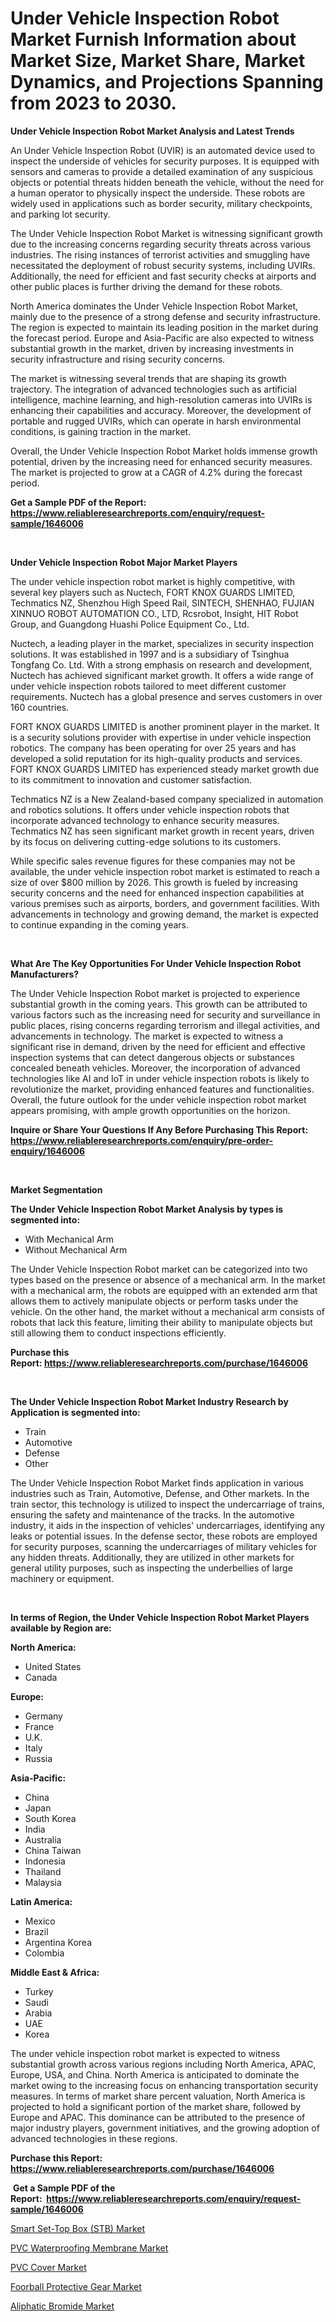 <p><h1>Under Vehicle Inspection Robot Market Furnish Information about Market Size, Market Share, Market Dynamics, and Projections Spanning from 2023 to 2030.</h1></p><p><strong>Under Vehicle Inspection Robot Market Analysis and Latest Trends</strong></p>
<p><p>An Under Vehicle Inspection Robot (UVIR) is an automated device used to inspect the underside of vehicles for security purposes. It is equipped with sensors and cameras to provide a detailed examination of any suspicious objects or potential threats hidden beneath the vehicle, without the need for a human operator to physically inspect the underside. These robots are widely used in applications such as border security, military checkpoints, and parking lot security.</p><p>The Under Vehicle Inspection Robot Market is witnessing significant growth due to the increasing concerns regarding security threats across various industries. The rising instances of terrorist activities and smuggling have necessitated the deployment of robust security systems, including UVIRs. Additionally, the need for efficient and fast security checks at airports and other public places is further driving the demand for these robots.</p><p>North America dominates the Under Vehicle Inspection Robot Market, mainly due to the presence of a strong defense and security infrastructure. The region is expected to maintain its leading position in the market during the forecast period. Europe and Asia-Pacific are also expected to witness substantial growth in the market, driven by increasing investments in security infrastructure and rising security concerns.</p><p>The market is witnessing several trends that are shaping its growth trajectory. The integration of advanced technologies such as artificial intelligence, machine learning, and high-resolution cameras into UVIRs is enhancing their capabilities and accuracy. Moreover, the development of portable and rugged UVIRs, which can operate in harsh environmental conditions, is gaining traction in the market.</p><p>Overall, the Under Vehicle Inspection Robot Market holds immense growth potential, driven by the increasing need for enhanced security measures. The market is projected to grow at a CAGR of 4.2% during the forecast period.</p></p>
<p><strong>Get a Sample PDF of the Report:&nbsp; <a href="https://www.reliableresearchreports.com/enquiry/request-sample/1646006">https://www.reliableresearchreports.com/enquiry/request-sample/1646006</a></strong></p>
<p>&nbsp;</p>
<p><strong>Under Vehicle Inspection Robot Major Market Players</strong></p>
<p><p>The under vehicle inspection robot market is highly competitive, with several key players such as Nuctech, FORT KNOX GUARDS LIMITED, Techmatics NZ, Shenzhou High Speed Rail, SINTECH, SHENHAO, FUJIAN XINNUO ROBOT AUTOMATION CO., LTD, Rcsrobot, Insight, HIT Robot Group, and Guangdong Huashi Police Equipment Co., Ltd.</p><p>Nuctech, a leading player in the market, specializes in security inspection solutions. It was established in 1997 and is a subsidiary of Tsinghua Tongfang Co. Ltd. With a strong emphasis on research and development, Nuctech has achieved significant market growth. It offers a wide range of under vehicle inspection robots tailored to meet different customer requirements. Nuctech has a global presence and serves customers in over 160 countries.</p><p>FORT KNOX GUARDS LIMITED is another prominent player in the market. It is a security solutions provider with expertise in under vehicle inspection robotics. The company has been operating for over 25 years and has developed a solid reputation for its high-quality products and services. FORT KNOX GUARDS LIMITED has experienced steady market growth due to its commitment to innovation and customer satisfaction.</p><p>Techmatics NZ is a New Zealand-based company specialized in automation and robotics solutions. It offers under vehicle inspection robots that incorporate advanced technology to enhance security measures. Techmatics NZ has seen significant market growth in recent years, driven by its focus on delivering cutting-edge solutions to its customers.</p><p>While specific sales revenue figures for these companies may not be available, the under vehicle inspection robot market is estimated to reach a size of over $800 million by 2026. This growth is fueled by increasing security concerns and the need for enhanced inspection capabilities at various premises such as airports, borders, and government facilities. With advancements in technology and growing demand, the market is expected to continue expanding in the coming years.</p></p>
<p>&nbsp;</p>
<p><strong>What Are The Key Opportunities For Under Vehicle Inspection Robot Manufacturers?</strong></p>
<p><p>The Under Vehicle Inspection Robot market is projected to experience substantial growth in the coming years. This growth can be attributed to various factors such as the increasing need for security and surveillance in public places, rising concerns regarding terrorism and illegal activities, and advancements in technology. The market is expected to witness a significant rise in demand, driven by the need for efficient and effective inspection systems that can detect dangerous objects or substances concealed beneath vehicles. Moreover, the incorporation of advanced technologies like AI and IoT in under vehicle inspection robots is likely to revolutionize the market, providing enhanced features and functionalities. Overall, the future outlook for the under vehicle inspection robot market appears promising, with ample growth opportunities on the horizon.</p></p>
<p><strong>Inquire or Share Your Questions If Any Before Purchasing This Report: <a href="https://www.reliableresearchreports.com/enquiry/pre-order-enquiry/1646006">https://www.reliableresearchreports.com/enquiry/pre-order-enquiry/1646006</a></strong></p>
<p>&nbsp;</p>
<p><strong>Market Segmentation</strong></p>
<p><strong>The Under Vehicle Inspection Robot Market Analysis by types is segmented into:</strong></p>
<p><ul><li>With Mechanical Arm</li><li>Without Mechanical Arm</li></ul></p>
<p><p>The Under Vehicle Inspection Robot market can be categorized into two types based on the presence or absence of a mechanical arm. In the market with a mechanical arm, the robots are equipped with an extended arm that allows them to actively manipulate objects or perform tasks under the vehicle. On the other hand, the market without a mechanical arm consists of robots that lack this feature, limiting their ability to manipulate objects but still allowing them to conduct inspections efficiently.</p></p>
<p><strong>Purchase this Report:&nbsp;<a href="https://www.reliableresearchreports.com/purchase/1646006">https://www.reliableresearchreports.com/purchase/1646006</a></strong></p>
<p>&nbsp;</p>
<p><strong>The Under Vehicle Inspection Robot Market Industry Research by Application is segmented into:</strong></p>
<p><ul><li>Train</li><li>Automotive</li><li>Defense</li><li>Other</li></ul></p>
<p><p>The Under Vehicle Inspection Robot Market finds application in various industries such as Train, Automotive, Defense, and Other markets. In the train sector, this technology is utilized to inspect the undercarriage of trains, ensuring the safety and maintenance of the tracks. In the automotive industry, it aids in the inspection of vehicles' undercarriages, identifying any leaks or potential issues. In the defense sector, these robots are employed for security purposes, scanning the undercarriages of military vehicles for any hidden threats. Additionally, they are utilized in other markets for general utility purposes, such as inspecting the underbellies of large machinery or equipment.</p></p>
<p>&nbsp;</p>
<p><strong>In terms of Region, the Under Vehicle Inspection Robot Market Players available by Region are:</strong></p>
<p>
    <p> <strong> North America: </strong>
        <ul>
            <li>United States</li>
            <li>Canada</li>
        </ul>
        </p> 
    <p> <strong> Europe: </strong>
        <ul>
            <li>Germany</li>
            <li>France</li>
            <li>U.K.</li>
            <li>Italy</li>
            <li>Russia</li>
        </ul>
        </p> 
    <p> <strong> Asia-Pacific: </strong>
        <ul>
            <li>China</li>
            <li>Japan</li>
            <li>South Korea</li>
            <li>India</li>
            <li>Australia</li>
            <li>China Taiwan</li>
            <li>Indonesia</li>
            <li>Thailand</li>
            <li>Malaysia</li>
        </ul>
        </p> 
    <p> <strong> Latin America: </strong>
        <ul>
            <li>Mexico</li>
            <li>Brazil</li>
            <li>Argentina Korea</li>
            <li>Colombia</li>
        </ul>
        </p> 
    <p> <strong> Middle East & Africa: </strong>
        <ul>
            <li>Turkey</li>
            <li>Saudi</li>
            <li>Arabia</li>
            <li>UAE</li>
            <li>Korea</li>
        </ul>
    </p>
    </p>
<p><p>The under vehicle inspection robot market is expected to witness substantial growth across various regions including North America, APAC, Europe, USA, and China. North America is anticipated to dominate the market owing to the increasing focus on enhancing transportation security measures. In terms of market share percent valuation, North America is projected to hold a significant portion of the market share, followed by Europe and APAC. This dominance can be attributed to the presence of major industry players, government initiatives, and the growing adoption of advanced technologies in these regions.</p></p>
<p><strong>Purchase this Report: <a href="https://www.reliableresearchreports.com/purchase/1646006">https://www.reliableresearchreports.com/purchase/1646006</a></strong></p>
<p>&nbsp;<strong>Get a Sample PDF of the Report:&nbsp;&nbsp;<a href="https://www.reliableresearchreports.com/enquiry/request-sample/1646006">https://www.reliableresearchreports.com/enquiry/request-sample/1646006</a></strong></p>
<p><strong></strong></p>
<p><p><a href="https://www.linkedin.com/pulse/smart-set-top-box-stb-market-research-report-provides-xbsnf/">Smart Set-Top Box (STB) Market</a></p><p><a href="https://medium.com/@cite.teach.super/pvc-waterproofing-membrane-market-size-market-outlook-and-market-forecast-2023-to-2030-8b6b4cbfd212">PVC Waterproofing Membrane Market</a></p><p><a href="https://medium.com/@bulk.cream.roll/pvc-cover-market-analysis-its-cagr-market-segmentation-and-global-industry-overview-13b5594954fe">PVC Cover Market</a></p><p><a href="https://www.linkedin.com/pulse/foorball-protective-gear-market-size-growth-forecast-from-kumar-4nj9c/">Foorball Protective Gear Market</a></p><p><a href="https://github.com/RickHolmes3/Market-Research-Report-List-1/blob/main/aliphatic-bromide-market.md">Aliphatic Bromide Market</a></p></p>